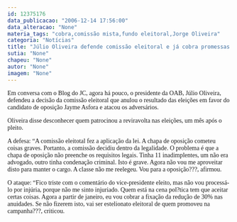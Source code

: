 ```yaml
---
id: 12375176
data_publicacao: "2006-12-14 17:56:00"
data_alteracao: "None"
materia_tags: "cobra,comissão mista,fundo eleitoral,Jorge Oliveira"
categoria: "Notícias"
title: "Júlio Oliveira defende comissão eleitoral e já cobra promessas de Jayme Asfora para OAB"
sutia: "None"
chapeu: "None"
autor: "None"
imagem: "None"
---
```

<p><P><FONT face=Verdana>Em conversa com o Blog do JC, agora há pouco, o presidente da OAB, Júlio Oliveira, defendeu a decisão da comissão eleitoral que anulou o resultado das eleições em favor do candidato de oposição Jayme Asfora e atacou os adversários. </FONT></P></p>
<p><P><FONT face=Verdana>Oliveira disse desconhecer quem patrocinou a reviravolta nas eleições, um mês após o pleito.</FONT></P></p>
<p><P><FONT face=Verdana>A defesa: “A comissão eleitotal fez a aplicação da lei. A chapa de oposição cometeu coisas graves. Portanto, a comissão decidiu dentro da legalidade. O problema é que a chapa de oposição não preenche os requisitos legais. Tinha 11 inadimplentes, um não era advogado, outro tinha condenação criminal. Isto é grave. Agora não vou me aproveitar disto para manter o cargo. A classe não me reelegeu. Vou para a oposição???, afirmou.</FONT></P></p>
<p><P><FONT face=Verdana>O ataque: “Fico triste com o comentário do vice-presidente eleito, mas não vou processá-lo por injúria, porque não me sinto injuriado. Quem está na cena pol?tica tem que aceitar certas coisas. Agora a partir de janeiro, eu vou cobrar a fixação da redução de 30% nas anuidades. Se não fizerem isto, vai ser estelionato eleitoral de quem promoveu na campanha???, criticou.</FONT></P> </p>
